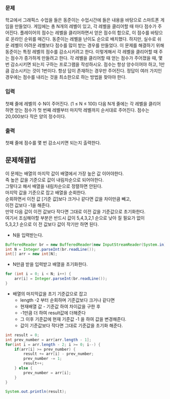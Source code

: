 ### 문제
학교에서 그래픽스 수업을 들은 동준이는 수업시간에 들은 내용을 바탕으로 스마트폰 게임을 만들었다. 게임에는 총 N개의 레벨이 있고, 각 레벨을 클리어할 때 마다 점수가 주어진다. 플레이어의 점수는 레벨을 클리어하면서 얻은 점수의 합으로, 이 점수를 바탕으로 온라인 순위를 매긴다. 동준이는 레벨을 난이도 순으로 배치했다. 하지만, 실수로 쉬운 레벨이 어려운 레벨보다 점수를 많이 받는 경우를 만들었다.
이 문제를 해결하기 위해 동준이는 특정 레벨의 점수를 감소시키려고 한다. 이렇게해서 각 레벨을 클리어할 때 주는 점수가 증가하게 만들려고 한다.
각 레벨을 클리어할 때 얻는 점수가 주어졌을 때, 몇 번 감소시키면 되는지 구하는 프로그램을 작성하시오. 점수는 항상 양수이어야 하고, 1만큼 감소시키는 것이 1번이다. 항상 답이 존재하는 경우만 주어진다. 정답이 여러 가지인 경우에는 점수를 내리는 것을 최소한으로 하는 방법을 찾아야 한다.

### 입력
첫째 줄에 레벨의 수 N이 주어진다. (1 ≤ N ≤ 100) 다음 N개 줄에는 각 레벨을 클리어하면 얻는 점수가 첫 번째 레벨부터 마지막 레벨까지 순서대로 주어진다. 점수는 20,000보다 작은 양의 정수이다.

### 출력
첫째 줄에 점수를 몇 번 감소시키면 되는지 출력한다.

## 문제해결법
이 문제는 배열의 마지막 값이 배열에서 가장 높은 값 이어야한다.   
즉 높은 값을 기준으로 값이 내림차순으로 되어야한다.   
그렇다고 해서 배열을 내림차순으로 정렬하면 안된다.  
마지막 값을 기준으로 잡고 배열을 순회한다.    
순회하면서 이전 값 [기준 값]보다 크거나 같다면 값을 차이만큼 빼고,    
이전 값보다 -1을 해준다.   
만약 다음 값이 이전 값보다 작다면 그대로 이전 값을 기준값으로 초기화한다.   
여기서 조심해야할 부분은 반드시 값이 5,4,3,2,1 순으로 낮아 질 필요가 없이   
5,3,2,1 순으로 이 전 값보다 값이 작기만 하면 된다.   


- N을 입력받는다.  
```java
BufferedReader br = new BufferedReader(new InputStreamReader(System.in));
int N = Integer.parseInt(br.readLine());
int[] arr = new int[N];
```
- N만큼 받을 입력받고 배열을 초기화한다.
```java
for (int i = 0; i < N; i++) {
    arr[i] = Integer.parseInt(br.readLine());
}
```
- 배열의 마지막값을 초기 기준값으로 잡고 
  - length -2 부터 순회하며 기준값보다 크거나 같다면 
  - 현재배열 값 - 기준값 하여 차이값을 구한 후
  - -1만큼 더 하여 result값에 더해준다
  - 그 이후 기준값에 현재 기준값 -1 을 하여 값을 변경해준다.
  - 값이 기준값보다 작다면 그대로 기준값을 초기화 해준다.

```java
int result = 0;
int prev_number = arr[arr.length - 1];
for(int i = arr.length - 2; i >= 0; i--) {
    if(arr[i] >= prev_number) {
        result += arr[i] - prev_number;
        prev_number -= 1;
        result++;
    } else {
        prev_number = arr[i];
    }
}

System.out.println(result);
```